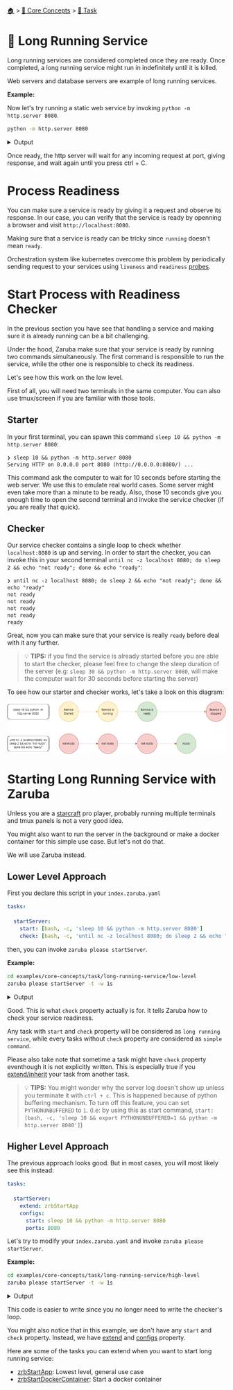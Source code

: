 <!--startTocHeader-->
[🏠](../../README.md) > [🧠 Core Concepts](../README.md) > [🔨 Task](README.md)
# 🍹 Long Running Service
<!--endTocHeader-->

Long running services are considered completed once they are ready. Once completed, a long running service might run in indefinitely until it is killed.

Web servers and database servers are example of long running services.

__Example:__

Now let's try running a static web service by invoking `python -m http.server 8080`.

```bash
python -m http.server 8080
```

<details>
<summary>Output</summary>

```````
Serving HTTP on 0.0.0.0 port 8080 (http://0.0.0.0:8080/) ...
```````
</details>

Once ready, the http server will wait for any incoming request at port, giving response, and wait again until you press ctrl + C.


# Process Readiness

You can make sure a service is ready by giving it a request and observe its response. In our case, you can verify that the service is ready by openning a browser and visit `http://localhost:8080`.

Making sure that a service is ready can be tricky since `running` doesn't mean `ready`.

Orchestration system like kubernetes overcome this problem by periodically sending request to your services using `liveness` and `readiness` [probes](https://kubernetes.io/docs/tasks/configure-pod-container/configure-liveness-readiness-startup-probes/).

# Start Process with Readiness Checker

In the previous section you have see that handling a service and making sure it is already running can be a bit challenging.

Under the hood, Zaruba make sure that your service is ready by running two commands simultaneously. The first command is responsible to run the service, while the other one is responsible to check its readiness. 

Let's see how this work on the low level.

First of all, you will need two terminals in the same computer. You can also use tmux/screen if you are familiar with those tools.

## Starter

In your first terminal, you can spawn this command `sleep 10 && python -m http.server 8080`: 

```
❯ sleep 10 && python -m http.server 8080
Serving HTTP on 0.0.0.0 port 8080 (http://0.0.0.0:8080/) ...
```

This command ask the computer to wait for 10 seconds before starting the web server. We use this to emulate real world cases. Some server might even take more than a minute to be ready. Also, those 10 seconds give you enough time to open the second terminal and invoke the service checker (if you are really that quick).

## Checker

Our service checker contains a single loop to check whether `localhost:8080` is up and serving. In order to start the checker, you can invoke this in your second terminal `until nc -z localhost 8080; do sleep 2 && echo "not ready"; done && echo "ready"`:

```
❯ until nc -z localhost 8080; do sleep 2 && echo "not ready"; done && echo "ready"
not ready
not ready
not ready
not ready
ready
```

Great, now you can make sure that your service is really `ready` before deal with it any further.

> 💡 __TIPS:__  if you find the service is already started before you are able to start the checker, please feel free to change the sleep duration of the server (e.g: `sleep 30 && python -m http.server 8080`, will make the computer wait for 30 seconds before starting the server)

To see how our starter and checker works, let's take a look on this diagram:

![](images/starter-and-checker.png)


# Starting Long Running Service with Zaruba

Unless you are a [starcraft](https://starcraft2.com/en-us/) pro player, probably running multiple terminals and tmux panels is not a very good idea.

You might also want to run the server in the background or make a docker container for this simple use case. But let's not do that.

We will use Zaruba instead.

## Lower Level Approach

First you declare this script in your `index.zaruba.yaml`

```yaml
tasks:

  startServer:
    start: [bash, -c, 'sleep 10 && python -m http.server 8080']
    check: [bash, -c, 'until nc -z localhost 8080; do sleep 2 && echo "not ready"; done && echo "ready"']
```

then, you can invoke `zaruba please startServer`.


__Example:__

<!--startCode-->
```bash
cd examples/core-concepts/task/long-running-service/low-level
zaruba please startServer -t -w 1s
```
 
<details>
<summary>Output</summary>
 
```````
💀 🔎 Job Starting...
         Elapsed Time: 2.023µs
         Current Time: 21:48:08
💀 🏁 Run 🍏 'startServer' service on /home/gofrendi/zaruba/docs/examples/core-concepts/task/long-running-service/low-level
💀 🏁 Check 🍏 'startServer' readiness on /home/gofrendi/zaruba/docs/examples/core-concepts/task/long-running-service/low-level
💀    🔎 startServer          🍏 21:48:10.294 not ready
💀    🔎 startServer          🍏 21:48:12.297 not ready
💀    🔎 startServer          🍏 21:48:14.3   not ready
💀    🔎 startServer          🍏 21:48:16.303 not ready
💀    🔎 startServer          🍏 21:48:18.306 not ready
💀    🔎 startServer          🍏 21:48:20.308 not ready
💀    🔎 startServer          🍏 21:48:20.31  ready
💀 🎉 Successfully running 🍏 'startServer' readiness check
💀 🔎 Job Running...
         Elapsed Time: 12.119840443s
         Current Time: 21:48:20
         Active Process:
           * (PID=10189) 🍏 'startServer' service
💀 🎉 🎉🎉🎉🎉🎉🎉🎉🎉🎉🎉🎉
💀 🎉 Job Complete!!! 🎉🎉🎉
💀 🔥 Terminating
💀 🔪 Kill 🍏 'startServer' service (PID=10189)
💀    🚀 startServer          🍏 21:48:21.913 Serving HTTP on 0.0.0.0 port 8080 (http://0.0.0.0:8080/) ...
💀    🚀 startServer          🍏 21:48:21.913 
💀    🚀 startServer          🍏 21:48:21.913 Keyboard interrupt received, exiting.
💀 🔎 Job Ended...
         Elapsed Time: 14.22401171s
         Current Time: 21:48:22
💀 🔥 🍏 'startServer' service exited without any error message
zaruba please startServer   -t -w 1s
```````
</details>
<!--endCode-->


Good. This is what `check` property actually is for. It tells Zaruba how to check your service readiness. 

Any task with `start` and `check` property will be considered as `long running service`, while every tasks without `check` property are considered as `simple command`.

Please also take note that sometime a task might have `check` property eventhough it is not explicitly written. This is especially true if you [extend/inherit](extend-task.md) your task from another task.
    
> 💡 __TIPS:__  You might wonder why the server log doesn't show up unless you terminate it with `ctrl + c`. This is happened because of python buffering mechanism. To turn off this feature, you can set `PYTHONUNBUFFERED` to `1`. (i.e: by using this as start command, `start: [bash, -c, 'sleep 10 && export PYTHONUNBUFFERED=1 && python -m http.server 8080']`)


## Higher Level Approach

The previous approach looks good. But in most cases, you will most likely see this instead:

```yaml
tasks:

  startServer:
    extend: zrbStartApp
    configs:
      start: sleep 10 && python -m http.server 8080
      ports: 8080
```

Let's try to modify your `index.zaruba.yaml` and invoke `zaruba please startServer`.

__Example:__

<!--startCode-->
```bash
cd examples/core-concepts/task/long-running-service/high-level
zaruba please startServer -t -w 1s
```
 
<details>
<summary>Output</summary>
 
```````
💀 🔎 Job Starting...
         Elapsed Time: 2.17µs
         Current Time: 21:48:22
💀 🏁 Run 🔗 'updateProjectLinks' command on /home/gofrendi/zaruba/docs/examples/core-concepts/task/long-running-service/high-level
💀    🚀 updateProjectLinks   🔗 21:48:22.906 🎉🎉🎉
💀    🚀 updateProjectLinks   🔗 21:48:22.906 Links updated
💀 🎉 Successfully running 🔗 'updateProjectLinks' command
💀 🏁 Run 🍏 'startServer' service on /home/gofrendi/zaruba/docs/examples/core-concepts/task/long-running-service/high-level
💀 🏁 Check 🍏 'startServer' readiness on /home/gofrendi/zaruba/docs/examples/core-concepts/task/long-running-service/high-level
💀    🔎 startServer          🍏 21:48:23.015 🔎 Waiting for port '8080'
💀    🚀 startServer          🍏 21:48:33.049 Serving HTTP on 0.0.0.0 port 8080 (http://0.0.0.0:8080/) ...
💀    🔎 startServer          🍏 21:48:34.045 🔎 Port '8080' is ready
💀    🔎 startServer          🍏 21:48:34.045 🎉🎉🎉
💀    🔎 startServer          🍏 21:48:34.045 📜 Task 'startServer' is ready
💀 🎉 Successfully running 🍏 'startServer' readiness check
💀 🔎 Job Running...
         Elapsed Time: 11.244564278s
         Current Time: 21:48:34
         Active Process:
           * (PID=10254) 🍏 'startServer' service
💀 🎉 🎉🎉🎉🎉🎉🎉🎉🎉🎉🎉🎉
💀 🎉 Job Complete!!! 🎉🎉🎉
💀 🔥 Terminating
💀 🔪 Kill 🍏 'startServer' service (PID=10254)
💀    🚀 startServer          🍏 21:48:35.648 
💀    🚀 startServer          🍏 21:48:35.649 Keyboard interrupt received, exiting.
💀    🚀 startServer          🍏 21:48:35.653 🎉🎉🎉
💀    🚀 startServer          🍏 21:48:35.653 📜 Task 'startServer' is started
💀 🔎 Job Ended...
         Elapsed Time: 13.348133721s
         Current Time: 21:48:36
💀 🔥 🍏 'startServer' service exited without any error message
zaruba please startServer   -t -w 1s
```````
</details>
<!--endCode-->


This code is easier to write since you no longer need to write the checker's loop.

You might also notice that in this example, we don't have any `start` and `check` property. Instead, we have [extend](./extend-task.md) and [configs](./task-configs/README.md) property.

Here are some of the tasks you can extend when you want to start long running service:

* [zrbStartApp](../../core-tasks/zrb-start-app.md): Lowest level, general use case
* [zrbStartDockerContainer](../../core-tasks/zrb-start-docker-container.md): Start a docker container

<!--startTocSubTopic-->
<!--endTocSubTopic-->
